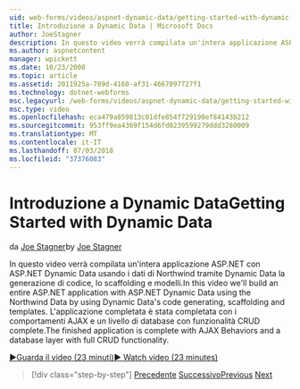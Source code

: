 ```yaml
---
uid: web-forms/videos/aspnet-dynamic-data/getting-started-with-dynamic-data
title: Introduzione a Dynamic Data | Microsoft Docs
author: JoeStagner
description: In questo video verrà compilata un'intera applicazione ASP.NET con ASP.NET Dynamic Data usando i dati di Northwind tramite il codice dei dati dinamici generazione, scaffoldi...
ms.author: aspnetcontent
manager: wpickett
ms.date: 10/23/2008
ms.topic: article
ms.assetid: 2011925a-789d-4160-af31-4667097727f1
ms.technology: dotnet-webforms
msc.legacyurl: /web-forms/videos/aspnet-dynamic-data/getting-started-with-dynamic-data
msc.type: video
ms.openlocfilehash: eca479a859813c01dfe854f729198ef84143b212
ms.sourcegitcommit: 953ff9ea4369f154d6fd0239599279ddd3280009
ms.translationtype: MT
ms.contentlocale: it-IT
ms.lasthandoff: 07/03/2018
ms.locfileid: "37376083"
---
```

<a name="getting-started-with-dynamic-data"></a><span data-ttu-id="94fed-103">Introduzione a Dynamic Data</span><span class="sxs-lookup"><span data-stu-id="94fed-103">Getting Started with Dynamic Data</span></span>
====================
<span data-ttu-id="94fed-104">da [Joe Stagner](https://github.com/JoeStagner)</span><span class="sxs-lookup"><span data-stu-id="94fed-104">by [Joe Stagner](https://github.com/JoeStagner)</span></span>

<span data-ttu-id="94fed-105">In questo video verrà compilata un'intera applicazione ASP.NET con ASP.NET Dynamic Data usando i dati di Northwind tramite Dynamic Data la generazione di codice, lo scaffolding e modelli.</span><span class="sxs-lookup"><span data-stu-id="94fed-105">In this video we'll build an entire ASP.NET application with ASP.NET Dynamic Data using the Northwind Data by using Dynamic Data's code generating, scaffolding and templates.</span></span> <span data-ttu-id="94fed-106">L'applicazione completata è stata completata con i comportamenti AJAX e un livello di database con funzionalità CRUD complete.</span><span class="sxs-lookup"><span data-stu-id="94fed-106">The finished application is complete with AJAX Behaviors and a database layer with full CRUD functionality.</span></span>

[<span data-ttu-id="94fed-107">&#9654;Guarda il video (23 minuti)</span><span class="sxs-lookup"><span data-stu-id="94fed-107">&#9654; Watch video (23 minutes)</span></span>](https://channel9.msdn.com/Blogs/ASP-NET-Site-Videos/getting-started-with-dynamic-data)

> [!div class="step-by-step"]
> <span data-ttu-id="94fed-108">[Precedente](how-do-i-use-a-dynamiccontrol-in-listview-and-detailsview-controls.md)
> [Successivo](begin-editing-the-templates-in-aspnet-dynamic-data-applications.md)</span><span class="sxs-lookup"><span data-stu-id="94fed-108">[Previous](how-do-i-use-a-dynamiccontrol-in-listview-and-detailsview-controls.md)
[Next](begin-editing-the-templates-in-aspnet-dynamic-data-applications.md)</span></span>
